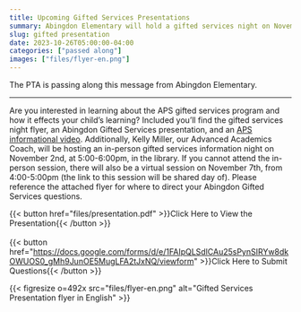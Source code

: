 ```yaml
--- 
title: Upcoming Gifted Services Presentations
summary: Abingdon Elementary will hold a gifted services night on November 2 and a virtual session on November 7.
slug: gifted presentation
date: 2023-10-26T05:00:00-04:00
categories: ["passed along"]
images: ["files/flyer-en.png"]
---
```


The PTA is passing along this message from Abingdon Elementary.

---

Are you interested in learning about the APS gifted services program and how it effects your child’s learning? Included you’ll find the gifted services night flyer, an Abingdon Gifted Services presentation, and an [APS informational video](https://drive.google.com/file/d/1O2N2L36clnSdG2jQMv4GcCrPyT0X18Pj/view). Additionally, Kelly Miller, our Advanced Academics Coach, will be hosting an in-person gifted services information night on November 2nd, at 5:00-6:00pm, in the library. If you cannot attend the in-person session, there will also be a virtual session on November 7th, from 4:00-5:00pm (the link to this session will be shared day of). Please reference the attached flyer for where to direct your Abingdon Gifted Services questions.

{{< button href="files/presentation.pdf" >}}Click Here to View the Presentation{{< /button >}}
<br><br>
{{< button href="https://docs.google.com/forms/d/e/1FAIpQLSdlCAu25sPynSIRYw8dkOWUOS0_gMh9JunOE5MugLFA2tJxNQ/viewform" >}}Click Here to Submit Questions{{< /button >}}

{{< figresize o=492x src="files/flyer-en.png" alt="Gifted Services Presentation flyer in English" >}}